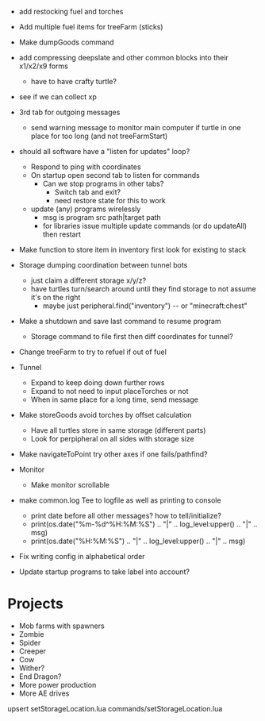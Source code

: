 - add restocking fuel and torches
- Add multiple fuel items for treeFarm (sticks)
- Make dumpGoods command
- add compressing deepslate and other common blocks into their x1/x2/x9 forms
    - have to have crafty turtle?
- see if we can collect xp

- 3rd tab for outgoing messages
    - send warning message to monitor main computer if turtle in one place for too long
    (and not treeFarmStart)
- should all software have a "listen for updates" loop?
    - Respond to ping with coordinates
    - On startup open second tab to listen for commands
        - Can we stop programs in other tabs?
            - Switch tab and exit?
            - need restore state for this to work
    - update (any) programs wirelessly
        - msg is program src path|target path
        - for libraries issue multiple update commands (or do updateAll) then restart

- Make function to store item in inventory first look for existing to stack
- Storage dumping coordination between tunnel bots
    - just claim a different storage x/y/z?
    - have turtles turn/search around until they find storage to not assume it's on the right
        - maybe just peripheral.find("inventory") -- or "minecraft:chest"
- Make a shutdown and save last command to resume program
    - Storage command to file first then diff coordinates for tunnel?
- Change treeFarm to try to refuel if out of fuel
- Tunnel
    - Expand to keep doing down further rows
    - Expand to not need to input placeTorches or not
    - When in same place for a long time, send message
- Make storeGoods avoid torches by offset calculation
    - Have all turtles store in same storage (different parts)
    - Look for perpipheral on all sides with storage size
- Make navigateToPoint try other axes if one fails/pathfind?
- Monitor
    - Make monitor scrollable
- make common.log Tee to logfile as well as printing to console
    - print date before all other messages? how to tell/initialize?
    - print(os.date("%m-%d^%H:%M:%S") .. "|" .. log_level:upper() .. "|" .. msg)
    - print(os.date("%H:%M:%S") .. "|" .. log_level:upper() .. "|" .. msg)
 - Fix writing config in alphabetical order
 - Update startup programs to take label into account?


# Projects
- Mob farms with spawners
 - Zombie
 - Spider
 - Creeper
 - Cow
 - Wither?
 - End Dragon?
- More power production
- More AE drives

 upsert setStorageLocation.lua commands/setStorageLocation.lua